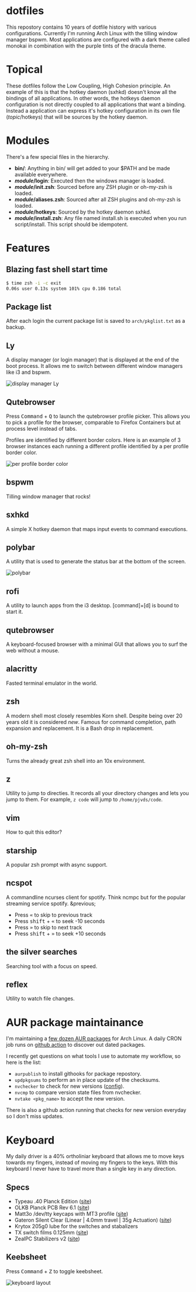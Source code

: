 # dotfiles

This repostory contains 10 years of dotfile history with various configurations. Currently I'm running Arch Linux with the tilling window manager bspwm. Most applications are configured with a dark theme called monokai in combination with the purple tints of the dracula theme.

# Topical

These dotfiles follow the Low Coupling, High Cohesion principle. An example of this is that the hotkey daemon (sxhkd) doesn't know all the bindings of all applications. In other words, the hotkeys daemon configuration is not directly coupled to all applications that want a binding. Instead a application can express it's hotkey configuration in its own file (_topic_/hotkeys) that will be sources by the hotkey daemon.

# Modules
There's a few special files in the hierarchy.

* **bin/**: Anything in bin/ will get added to your $PATH and be made available everywhere.
* **_module_/login**: Executed then the windows manager is loaded.
* **_module_/init.zsh**: Sourced before any ZSH plugin or oh-my-zsh is loaded.
* **_module_/aliases.zsh**: Sourced after all ZSH plugins and oh-my-zsh is loaded.
* **_module_/hotkeys**: Sourced by the hotkey daemon sxhkd.
* **_module_/install.zsh**: Any file named install.sh is executed when you run script/install. This script should be idempotent.

# Features

## Blazing fast shell start time

``` zsh
$ time zsh -i -c exit
0.06s user 0.13s system 101% cpu 0.186 total
```

## Package list

After each login the current package list is saved to `arch/pkglist.txt` as a backup.

## Ly

A display manager (or login manager) that is displayed at the end of the boot process. It allows me to switch between different window managers like i3 and bspwm.

![display manager Ly](https://github.com/pjvds/dotfiles/raw/master/features/Ly-display-manager.png)

## Qutebrowser 

Press <kbd>Command</kbd> + <kbd>Q</kbd> to launch the qutebrowser profile picker. This allows you to pick a profile for the browser, comparable to Firefox Containers but at process level instead of tabs.

Profiles are identified by different border colors. Here is an example of 3 browser instances each running a different profile identified by a per profile border color.

![per profile border color](https://github.com/pjvds/dotfiles/raw/master/features/qutebrowser-profile-colors.png)

## bspwm

Tilling window manager that rocks!

## sxhkd

A simple X hotkey daemon that maps input events to command executions.

## polybar

A utility that is used to generate the status bar at the bottom of the screen.

![polybar](https://github.com/pjvds/dotfiles/raw/master/features/polybar.png)

## rofi

A utility to launch apps from the i3 desktop. [command]+[d] is bound to start it.

## qutebrowser

A keyboard-focused browser with a minimal GUI that allows you to surf the web without a mouse.

## alacritty

Fasted terminal emulator in the world.

## zsh

A modern shell most closely resembles Korn shell. Despite being over 20 years old it is considered _new_. Famous for command completion, path expansion and replacement. It is a Bash drop in replacement.

## oh-my-zsh

Turns the already great zsh shell into an 10x environment.

## z

Utility to jump to directies. It records all your directory changes and lets you jump to them. For example, `z code` will jump to `/home/pjvds/code`.

## vim

How to quit this editor?

## starship

A popular zsh prompt with async support. 

## ncspot

A commandline ncurses client for spotify. Think ncmpc but for the popular streaming service spotify.
&previous;

* Press <kbd>&laquo;</kbd> to skip to previous track
* Press <kbd>shift</kbd> + <kbd>&laquo;</kbd> to seek -10 seconds
* Press <kbd>&raquo;</kbd> to skip to next track
* Press <kbd>shift</kbd> + <kbd>&raquo;</kbd> to seek +10 seconds

## the silver searches

Searching tool with a focus on speed.

## reflex

Utility to watch file changes.

# AUR package maintainance

I'm maintaining a [few dozen AUR packages](https://aur.archlinux.org/packages/?K=pjvds&SeB=m) for Arch Linux. A daily CRON job runs on 
[github action](https://github.com/pjvds/dotfiles/actions/workflows/nvchecker.yml) to discover out dated packages.


I recently get questions on what tools I use to automate my workflow, so here is the list:

* `aurpublish` to install githooks for package repostory.
* `updpkgsums` to perform an in place update of the checksums.
* `nvchecker` to check for new versions ([config](https://github.com/pjvds/dotfiles/blob/master/nvchecker/nvchecker.toml)).
* `nvcmp` to compare version state files from nvchecker.
* `nvtake <pkg_name>` to accept the new version.

There is also a github action running that checks for new version everyday so I don't miss updates.

# Keyboard

My daily driver is a 40% ortholiniar keyboard that allows me to move keys towards my fingers, instead of moving my fingers to the keys. With this keyboard I never have to travel more than a single key in any direction.

## Specs

* Typeau .40 Planck Edition ([site](https://typeau.com/posts/typeau-40-planck-edition-update))
* OLKB Planck PCB Rev 6.1 ([site](https://olkb.com/products/planck-pcb))
* Matt3o /dev/tty keycaps with MT3 profile ([site](https://matt3o.com/about-mt3-profile-and-devtty-set/))
* Gateron Silent Clear (Linear | 4.0mm travel | 35g Actuation) ([site](https://candykeys.com/product/gateron-silent-clear))
* Krytox 205g0 lube for the switches and stabalizers
* TX switch films 0.125mm ([site](https://www.us.txkeyboards.com/products/switch-films?variant=32401591959612))
* ZealPC Stabilizers v2 ([site](https://zealpc.net/products/zealstabilizers))

## Keebsheet

Press <kbd>Command</kbd> + <kbd>Z</kbd> to toggle keebsheet.

![keyboard layout](https://github.com/pjvds/dotfiles/raw/master/qmk/keyboard-layout.png)

